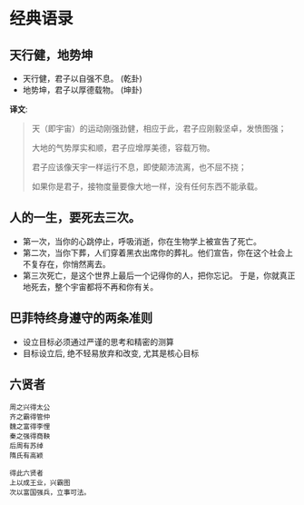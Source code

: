 ﻿# 经典语录

## 天行健，地势坤

* 天行健，君子以自强不息。 (乾卦)
* 地势坤，君子以厚德载物。 (坤卦)

**译文**:

> 天（即宇宙）的运动刚强劲健，相应于此，君子应刚毅坚卓，发愤图强；
>
> 大地的气势厚实和顺，君子应增厚美德，容载万物。
>
> 君子应该像天宇一样运行不息，即使颠沛流离，也不屈不挠；
>
> 如果你是君子，接物度量要像大地一样，没有任何东西不能承载。

## 人的一生，要死去三次。

* 第一次，当你的心跳停止，呼吸消逝，你在生物学上被宣告了死亡。
* 第二次，当你下葬，人们穿着黑衣出席你的葬礼。他们宣告，你在这个社会上不复存在，你悄然离去。
* 第三次死亡，是这个世界上最后一个记得你的人，把你忘记。 于是，你就真正地死去，整个宇宙都将不再和你有关。

## 巴菲特终身遵守的两条准则

* 设立目标必须通过严谨的思考和精密的测算
* 目标设立后, 绝不轻易放弃和改变, 尤其是核心目标

## 六贤者

```
周之兴得太公
齐之霸得管仲
魏之富得李悝
秦之强得商鞅
后周有苏绰
隋氏有高颖

得此六贤者
上以成王业，兴霸图
次以富国强兵，立事可法。
```
